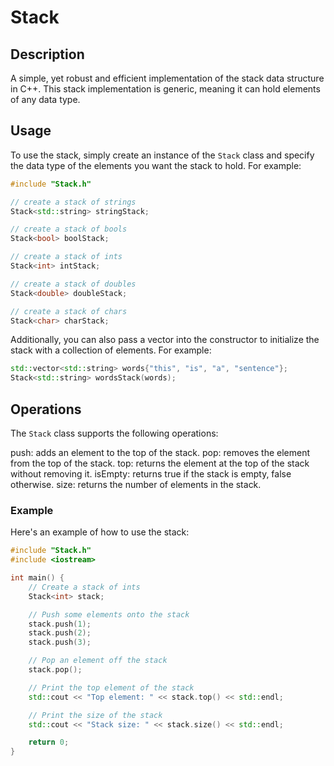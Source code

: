 # Stack

## Description

A simple, yet robust and efficient implementation of the stack data structure in C++. This stack implementation is generic, meaning it can hold elements of any data type.

## Usage

To use the stack, simply create an instance of the `Stack` class and specify the data type of the elements you want the stack to hold. For example:

```cpp
#include "Stack.h"

// create a stack of strings
Stack<std::string> stringStack;

// create a stack of bools
Stack<bool> boolStack;

// create a stack of ints
Stack<int> intStack;

// create a stack of doubles
Stack<double> doubleStack;

// create a stack of chars
Stack<char> charStack;

```
Additionally, you can also pass a vector into the constructor to initialize the stack with a collection of elements. For example:

```cpp
std::vector<std::string> words{"this", "is", "a", "sentence"};
Stack<std::string> wordsStack(words);
```
## Operations
The `Stack` class supports the following operations:

push: adds an element to the top of the stack.
pop: removes the element from the top of the stack.
top: returns the element at the top of the stack without removing it.
isEmpty: returns true if the stack is empty, false otherwise.
size: returns the number of elements in the stack.
### Example
Here's an example of how to use the stack:

```cpp
#include "Stack.h"
#include <iostream>

int main() {
    // Create a stack of ints
    Stack<int> stack;

    // Push some elements onto the stack
    stack.push(1);
    stack.push(2);
    stack.push(3);

    // Pop an element off the stack
    stack.pop();

    // Print the top element of the stack
    std::cout << "Top element: " << stack.top() << std::endl;

    // Print the size of the stack
    std::cout << "Stack size: " << stack.size() << std::endl;

    return 0;
}
```
